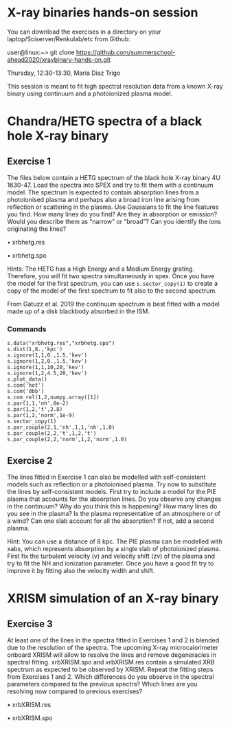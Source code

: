 # X-ray binaries hands-on session

You can download the exercises in a directory on your laptop/Sciserver/Renkulab/etc from Github:

  user@linux:~> git clone https://github.com/summerschool-ahead2020/xraybinary-hands-on.git
  
Thursday, 12:30-13:30, Maria Diaz Trigo

This session is meant to fit high spectral resolution data from a known X-ray binary using continuum and a photoionized plasma model. 

# Chandra/HETG spectra of a black hole X-ray binary

## Exercise 1
The files below contain a HETG spectrum of the black hole X-ray binary 4U 1630-47. Load the spectra into SPEX and try to fit them with a continuum model. The spectrum is expected to contain absorption lines from a photoionised plasma and perhaps also a broad iron line arising from reflection or scattering in the plasma. Use Gaussians to fit the line features you find. How many lines do you find? Are they in absorption or emission? Would you describe them as “narrow” or “broad”? Can you identify the ions originating the lines? 

•	xrbhetg.res

•	xrbhetg.spo

Hints: The HETG has a High Energy and a Medium Energy grating. Therefore, you will fit two spectra simultaneously in spex. Once you have the model for the first spectrum, you can use ``s.sector_copy(1)`` to create a copy of the model of the first spectrum to fit also to the second spectrum.

From Gatuzz et al. 2019 the continuum spectrum is best fitted with a model made up of a disk blackbody absorbed in the ISM. 

### Commands
```
s.data("xrbhetg.res","xrbhetg.spo")
s.dist(1,8.,'kpc') 
s.ignore(1,1,0.,1.5,'kev')
s.ignore(1,2,0.,1.5,'kev')
s.ignore(1,1,10,20,'kev')
s.ignore(1,2,4.5,20,'kev')
s.plot_data()
s.com('hot')
s.com('dbb')
s.com_rel(1,2,numpy.array([1])
s.par(1,1,'nh',8e-2)
s.par(1,2,'t',2.8)
s.par(1,2,'norm',1e-9)
s.sector_copy(1)
s.par_couple(2,1,'nh',1,1,'nh',1.0)
s.par_couple(2,2,'t',1,2,'t')
s.par_couple(2,2,'norm',1,2,'norm',1.0)
```

## Exercise 2
The lines fitted in Exercise 1 can also be modelled with self-consistent models such as reflection or a photoionised plasma. Try now to substitute the lines by self-consistent models. First try to include a model for the PIE plasma that accounts for the absorption lines. Do you observe any changes in the continuum? Why do you think this is happening? How many lines do you see in the plasma? Is the plasma representative of an atmosphere or of a wind? Can one slab account for all the absorption? If not, add a second plasma. 

Hint: You can use a distance of 8 kpc. The PIE plasma can be modelled with xabs, which represents absorption by a single slab of photoionized plasma. First fix the turbulent velocity (v) and velocity shift (zv) of the plasma and try to fit the NH and ionization parameter. Once you have a good fit try to improve it by fitting also the velocity width and shift.

# XRISM simulation of an X-ray binary

## Exercise 3

At least one of the lines in the spectra fitted in Exercises 1 and 2 is blended due to the resolution of the spectra. The upcoming X-ray microcalorimeter onboard XRISM will allow to resolve the lines and remove degeneracies in spectral fitting. xrbXRISM.spo and xrbXRISM.res contain a simulated XRB spectrum as expected to be observed by XRISM. Repeat the fitting steps from Exercises 1 and 2. Which differences do you observe in the spectral parameters compared to the previous spectra? Which lines are you resolving now compared to previous exercises?


•	xrbXRISM.res

•	xrbXRISM.spo



